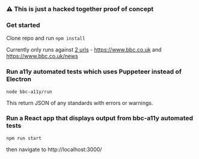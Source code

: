 ### ⚠️ This is just a hacked together proof of concept

### Get started

Clone repo and run `npm install`

Currently only runs against [2 urls](https://github.com/jroebu14/puppeteer-a11y/blob/master/bbc-a11y/index.js#L8) - https://www.bbc.co.uk and https://www.bbc.co.uk/news

### Run a11y automated tests which uses Puppeteer instead of Electron

```
node bbc-a11y/run
```

This return JSON of any standards with errors or warnings.

### Run a React app that displays output from bbc-a11y automated tests

```
npm run start
```

then navigate to http://localhost:3000/
